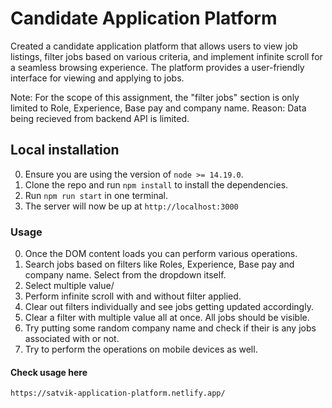 # Candidate Application Platform
Created a candidate application platform that allows users to view job listings, filter jobs based on various criteria, and implement infinite scroll for a seamless browsing experience. The platform provides a user-friendly interface for viewing and applying to jobs.

Note: For the scope of this assignment, the "filter jobs" section is only limited to Role, Experience, Base pay and company name. Reason: Data being recieved from backend API is limited.

## Local installation

0. Ensure you are using the version of `node >= 14.19.0`.
1. Clone the repo and run `npm install` to install the dependencies.
2. Run `npm run start` in one terminal.
3. The server will now be up at `http://localhost:3000`

  
### Usage

0. Once the DOM content loads you can perform various operations.
1. Search jobs based on filters like Roles, Experience, Base pay and company name. Select from the dropdown itself.
3. Select multiple value/
4. Perform infinite scroll with and without filter applied.
5. Clear out filters individually and see jobs getting updated accordingly.
6. Clear a filter with multiple value all at once. All jobs should be visible.
7. Try putting some random company name and check if their is any jobs associated with or not.
8. Try to perform the operations on mobile devices as well. 

#### Check usage here

`https://satvik-application-platform.netlify.app/`
